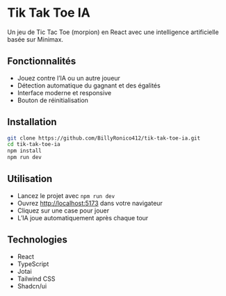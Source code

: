 # Tik Tak Toe IA

Un jeu de Tic Tac Toe (morpion) en React avec une intelligence artificielle basée sur Minimax.

## Fonctionnalités

- Jouez contre l’IA ou un autre joueur
- Détection automatique du gagnant et des égalités
- Interface moderne et responsive
- Bouton de réinitialisation

## Installation

```bash
git clone https://github.com/BillyRonico412/tik-tak-toe-ia.git
cd tik-tak-toe-ia
npm install
npm run dev
```

## Utilisation

- Lancez le projet avec `npm run dev`
- Ouvrez [http://localhost:5173](http://localhost:5173) dans votre navigateur
- Cliquez sur une case pour jouer
- L’IA joue automatiquement après chaque tour

## Technologies

- React
- TypeScript
- Jotai
- Tailwind CSS
- Shadcn/ui